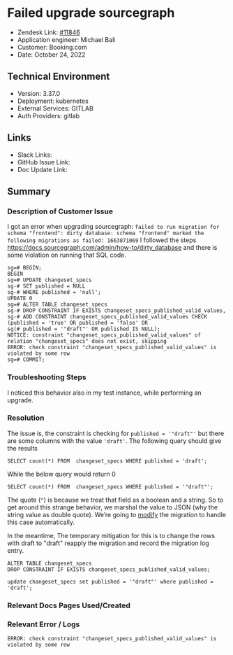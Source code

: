 
# Failed upgrade sourcegraph <!-- Ticket Title  Hint: include keywords to make it searchable -->

- Zendesk Link: [#11846](https://sourcegraph.zendesk.com/agent/tickets/11846)
- Application engineer: Michael Bali
- Customer: Booking.com <!-- Redact if this contains personally identifying information -->
- Date: October 24, 2022

<!-- Data populated from integration, speak to Ben Gordon or Michael Bali if not working -->
<!-- During Internal team trial, fill missing data manually (we are waiting for all data to sync) -->

## Technical Environment
- Version: 3.37.0​
- Deployment: kubernetes
- External Services: GITLAB
- Auth Providers: gitlab


## Links
<!-- Data for application engineer manual entry -->
- Slack Links:
- GitHub Issue Link:
- Doc Update Link:

## Summary
### Description of Customer Issue
I got an error when upgrading sourcegraph:
`failed to run migration for schema "frontend": dirty database: schema "frontend" marked the following migrations as failed: 1663871069`
I followed the steps https://docs.sourcegraph.com/admin/how-to/dirty_database and there is some violation on running that SQL code.
```
sg=# BEGIN;
BEGIN
sg=# UPDATE changeset_specs
sg-# SET published = NULL
sg-# WHERE published = 'null';
UPDATE 0
sg=# ALTER TABLE changeset_specs
sg-# DROP CONSTRAINT IF EXISTS changeset_specs_published_valid_values,
sg-# ADD CONSTRAINT changeset_specs_published_valid_values CHECK (published = 'true' OR published = 'false' OR
sg(# published = '"draft"' OR published IS NULL);
NOTICE: constraint "changeset_specs_published_valid_values" of relation "changeset_specs" does not exist, skipping
ERROR: check constraint "changeset_specs_published_valid_values" is violated by some row
sg=# COMMIT;
```


### Troubleshooting Steps
I noticed this behavior also in my test instance, while performing an upgrade.
### Resolution

 The issue is, the constraint is checking for `published = '"draft"'` but there are some columns with the value `'draft'`.
The following query should give the results
```
SELECT count(*) FROM  changeset_specs WHERE published = 'draft';
```


While the below query would return 0
```
SELECT count(*) FROM  changeset_specs WHERE published = '"draft"';
```


The quote (`"`) is because we treat that field as a boolean and a string. So to get around this strange behavior, we marshal the value to JSON (why the string value as double quote).
We’re going to [modify](https://github.com/sourcegraph/sourcegraph/pull/43390) the migration to handle this case automatically.

In the meantime, The temporary mitigation for this is to change the rows with draft to "draft" reapply the migration and record the migration log entry.

```
ALTER TABLE changeset_specs
DROP CONSTRAINT IF EXISTS changeset_specs_published_valid_values;

update changeset_specs set published = '"draft"' where published = 'draft';

```

### Relevant Docs Pages Used/Created

### Relevant Error / Logs
<!-- Please redact keys, tokens, and personal identifying information -->

```
ERROR: check constraint "changeset_specs_published_valid_values" is violated by some row
```


<!-- Once complete, upload a copy to https://github.com/sourcegraph/support-tools-internal/tree/main/resolved-tickets as a .md file -->
<!-- Name the file 11846.md -->
